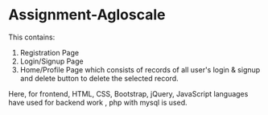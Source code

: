 # Assignment-Agloscale

This contains:
1) Registration Page
2) Login/Signup Page
3) Home/Profile Page which consists of records of all user's login & signup and delete button to delete the selected record.

Here, for frontend, HTML, CSS, Bootstrap, jQuery, JavaScript languages have used
for backend work , php with mysql is used.
